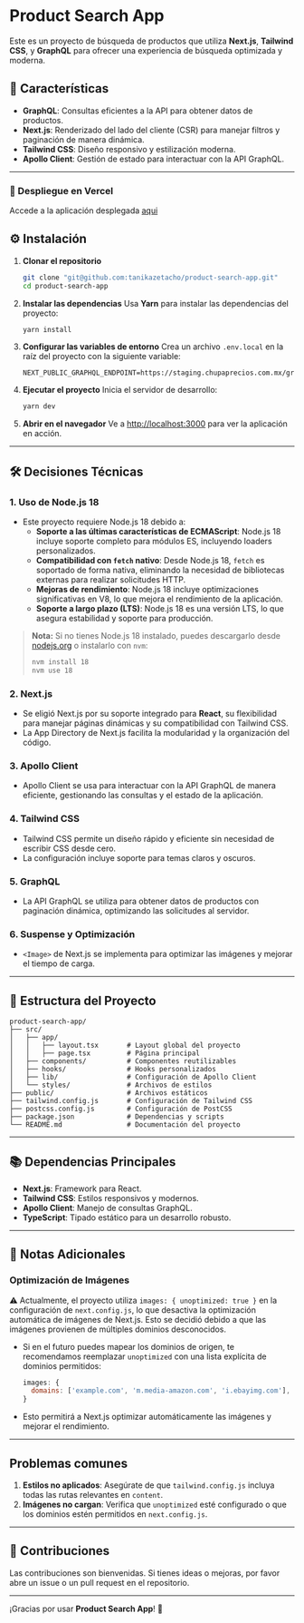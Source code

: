 # Product Search App

Este es un proyecto de búsqueda de productos que utiliza **Next.js**, **Tailwind CSS**, y **GraphQL** para ofrecer una experiencia de búsqueda optimizada y moderna.

## 🚀 Características

- **GraphQL**: Consultas eficientes a la API para obtener datos de productos.
- **Next.js**: Renderizado del lado del cliente (CSR) para manejar filtros y paginación de manera dinámica.
- **Tailwind CSS**: Diseño responsivo y estilización moderna.
- **Apollo Client**: Gestión de estado para interactuar con la API GraphQL.

---

### 🚀 Despliegue en Vercel

Accede a la aplicación desplegada [aqui](https://product-search-app-k1vw.vercel.app/ "Haz clic para ver la aplicación")

## ⚙️ Instalación


1. **Clonar el repositorio**

   ```bash
   git clone "git@github.com:tanikazetacho/product-search-app.git"
   cd product-search-app
   ```

2. **Instalar las dependencias**
   Usa **Yarn** para instalar las dependencias del proyecto:

   ```bash
   yarn install
   ```

3. **Configurar las variables de entorno**
   Crea un archivo `.env.local` en la raíz del proyecto con la siguiente variable:

   ```env
   NEXT_PUBLIC_GRAPHQL_ENDPOINT=https://staging.chupaprecios.com.mx/graphql
   ```

4. **Ejecutar el proyecto**
   Inicia el servidor de desarrollo:

   ```bash
   yarn dev
   ```

5. **Abrir en el navegador**
   Ve a [http://localhost:3000](http://localhost:3000) para ver la aplicación en acción.

---

## 🛠 Decisiones Técnicas

### 1. **Uso de Node.js 18**

- Este proyecto requiere Node.js 18 debido a:
  - **Soporte a las últimas características de ECMAScript**: Node.js 18 incluye soporte completo para módulos ES, incluyendo loaders personalizados.
  - **Compatibilidad con `fetch` nativo**: Desde Node.js 18, `fetch` es soportado de forma nativa, eliminando la necesidad de bibliotecas externas para realizar solicitudes HTTP.
  - **Mejoras de rendimiento**: Node.js 18 incluye optimizaciones significativas en V8, lo que mejora el rendimiento de la aplicación.
  - **Soporte a largo plazo (LTS)**: Node.js 18 es una versión LTS, lo que asegura estabilidad y soporte para producción.

> **Nota:** Si no tienes Node.js 18 instalado, puedes descargarlo desde [nodejs.org](https://nodejs.org/) o instalarlo con `nvm`:
>
> ```bash
> nvm install 18
> nvm use 18
> ```

### 2. **Next.js**

- Se eligió Next.js por su soporte integrado para **React**, su flexibilidad para manejar páginas dinámicas y su compatibilidad con Tailwind CSS.
- La App Directory de Next.js facilita la modularidad y la organización del código.

### 3. **Apollo Client**

- Apollo Client se usa para interactuar con la API GraphQL de manera eficiente, gestionando las consultas y el estado de la aplicación.

### 4. **Tailwind CSS**

- Tailwind CSS permite un diseño rápido y eficiente sin necesidad de escribir CSS desde cero.
- La configuración incluye soporte para temas claros y oscuros.

### 5. **GraphQL**

- La API GraphQL se utiliza para obtener datos de productos con paginación dinámica, optimizando las solicitudes al servidor.

### 6. **Suspense y Optimización**

- `<Image>` de Next.js se implementa para optimizar las imágenes y mejorar el tiempo de carga.

---

## 📂 Estructura del Proyecto

```
product-search-app/
├── src/
│   ├── app/
│   │   ├── layout.tsx       # Layout global del proyecto
│   │   ├── page.tsx         # Página principal
│   ├── components/          # Componentes reutilizables
│   ├── hooks/               # Hooks personalizados
│   ├── lib/                 # Configuración de Apollo Client
│   └── styles/              # Archivos de estilos
├── public/                  # Archivos estáticos
├── tailwind.config.js       # Configuración de Tailwind CSS
├── postcss.config.js        # Configuración de PostCSS
├── package.json             # Dependencias y scripts
└── README.md                # Documentación del proyecto
```

---

## 📚 Dependencias Principales

- **Next.js**: Framework para React.
- **Tailwind CSS**: Estilos responsivos y modernos.
- **Apollo Client**: Manejo de consultas GraphQL.
- **TypeScript**: Tipado estático para un desarrollo robusto.

---

## 📝 Notas Adicionales

### Optimización de Imágenes

⚠️ Actualmente, el proyecto utiliza `images: { unoptimized: true }` en la configuración de `next.config.js`, lo que desactiva la optimización automática de imágenes de Next.js. Esto se decidió debido a que las imágenes provienen de múltiples dominios desconocidos.

- Si en el futuro puedes mapear los dominios de origen, te recomendamos reemplazar `unoptimized` con una lista explícita de dominios permitidos:
  ```javascript
  images: {
    domains: ['example.com', 'm.media-amazon.com', 'i.ebayimg.com'],
  }
  ```
- Esto permitirá a Next.js optimizar automáticamente las imágenes y mejorar el rendimiento.

---

## Problemas comunes

1. **Estilos no aplicados**: Asegúrate de que `tailwind.config.js` incluya todas las rutas relevantes en `content`.
2. **Imágenes no cargan**: Verifica que `unoptimized` esté configurado o que los dominios estén permitidos en `next.config.js`.

---

## 🤝 Contribuciones

Las contribuciones son bienvenidas. Si tienes ideas o mejoras, por favor abre un issue o un pull request en el repositorio.

---

¡Gracias por usar **Product Search App**! 🎉